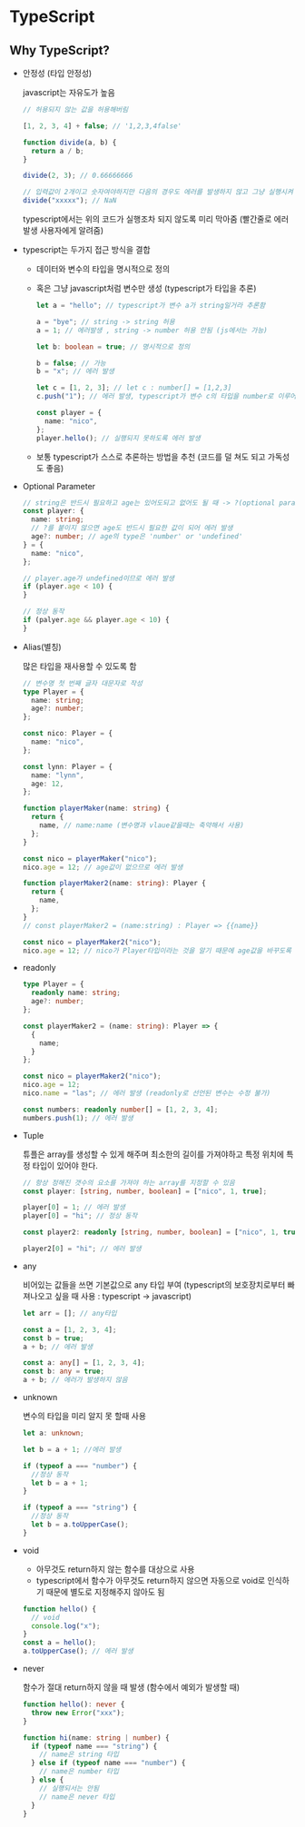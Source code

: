 # TypeScript

## Why TypeScript?

- 안정성 (타입 안정성)

  javascript는 자유도가 높음

  ```js
  // 허용되지 않는 값을 허용해버림

  [1, 2, 3, 4] + false; // '1,2,3,4false'

  function divide(a, b) {
    return a / b;
  }

  divide(2, 3); // 0.66666666

  // 입력값이 2개이고 숫자여야하지만 다음의 경우도 에러를 발생하지 않고 그냥 실행시켜 버림
  divide("xxxxx"); // NaN
  ```

  typescript에서는 위의 코드가 실행조차 되지 않도록 미리 막아줌 (빨간줄로 에러 발생 사용자에게 알려줌)

- typescript는 두가지 접근 방식을 결합

  - 데이터와 변수의 타입을 명시적으로 정의
  - 혹은 그냥 javascript처럼 변수만 생성 (typescript가 타입을 추론)

    ```ts
    let a = "hello"; // typescript가 변수 a가 string일거라 추론함

    a = "bye"; // string -> string 허용
    a = 1; // 에러발생 , string -> number 허용 안됨 (js에서는 가능)

    let b: boolean = true; // 명시적으로 정의

    b = false; // 가능
    b = "x"; // 에러 발생

    let c = [1, 2, 3]; // let c : number[] = [1,2,3]
    c.push("1"); // 에러 발생, typescript가 변수 c의 타입을 number로 이루어진 array라고 추정하여 string이 들어오는 것을 막음

    const player = {
      name: "nico",
    };
    player.hello(); // 실행되지 못하도록 에러 발생
    ```

  - 보통 typescript가 스스로 추론하는 방법을 추천 (코드를 덜 쳐도 되고 가독성도 좋음)

- Optional Parameter

  ```ts
  // string은 반드시 필요하고 age는 있어도되고 없어도 될 때 -> ?(optional parameter) 사용
  const player: {
    name: string;
    // ?를 붙이지 않으면 age도 반드시 필요한 값이 되어 에러 발생
    age?: number; // age의 type은 'number' or 'undefined'
  } = {
    name: "nico",
  };

  // player.age가 undefined이므로 에러 발생
  if (player.age < 10) {
  }

  // 정상 동작
  if (palyer.age && player.age < 10) {
  }
  ```

- Alias(별칭)

  많은 타입을 재사용할 수 있도록 함

  ```ts
  // 변수명 첫 번째 글자 대문자로 작성
  type Player = {
    name: string;
    age?: number;
  };

  const nico: Player = {
    name: "nico",
  };

  const lynn: Player = {
    name: "lynn",
    age: 12,
  };

  function playerMaker(name: string) {
    return {
      name, // name:name (변수명과 vlaue같을때는 축약해서 사용)
    };
  }

  const nico = playerMaker("nico");
  nico.age = 12; // age값이 없으므로 에러 발생

  function playerMaker2(name: string): Player {
    return {
      name,
    };
  }
  // const playerMaker2 = (name:string) : Player => {{name}}

  const nico = playerMaker2("nico");
  nico.age = 12; // nico가 Player타입이라는 것을 알기 때문에 age값을 바꾸도록 허용 해줌
  ```

- readonly

  ```ts
  type Player = {
    readonly name: string;
    age?: number;
  };

  const playerMaker2 = (name: string): Player => {
    {
      name;
    }
  };

  const nico = playerMaker2("nico");
  nico.age = 12;
  nico.name = "las"; // 에러 발생 (readonly로 선언된 변수는 수정 불가)

  const numbers: readonly number[] = [1, 2, 3, 4];
  numbers.push(1); // 에러 발생
  ```

- Tuple

  튜플은 array를 생성할 수 있게 해주며 최소한의 길이를 가져야하고 특정 위치에 특정 타입이 있어야 한다.

  ```ts
  // 항상 정해진 갯수의 요소를 가져야 하는 array를 지정할 수 있음
  const player: [string, number, boolean] = ["nico", 1, true];

  player[0] = 1; // 에러 발생
  player[0] = "hi"; // 정상 동작

  const player2: readonly [string, number, boolean] = ["nico", 1, true];

  player2[0] = "hi"; // 에러 발생
  ```

- any

  비어있는 값들을 쓰면 기본값으로 any 타입 부여 (typescript의 보호장치로부터 빠져나오고 싶을 때 사용 : typescript -> javascript)

  ```ts
  let arr = []; // any타입

  const a = [1, 2, 3, 4];
  const b = true;
  a + b; // 에러 발생

  const a: any[] = [1, 2, 3, 4];
  const b: any = true;
  a + b; // 에러가 발생하지 않음
  ```

- unknown

  변수의 타입을 미리 알지 못 할때 사용

  ```ts
  let a: unknown;

  let b = a + 1; //에러 발생

  if (typeof a === "number") {
    //정상 동작
    let b = a + 1;
  }

  if (typeof a === "string") {
    //정상 동작
    let b = a.toUpperCase();
  }
  ```

- void

  - 아무것도 return하지 않는 함수를 대상으로 사용
  - typescript에서 함수가 아무것도 return하지 않으면 자동으로 void로 인식하기 때문에 별도로 지정해주지 않아도 됨

  ```ts
  function hello() {
    // void
    console.log("x");
  }
  const a = hello();
  a.toUpperCase(); // 에러 발생
  ```

- never

  함수가 절대 return하지 않을 때 발생 (함수에서 예외가 발생할 때)

  ```ts
  function hello(): never {
    throw new Error("xxx");
  }

  function hi(name: string | number) {
    if (typeof name === "string") {
      // name은 string 타입
    } else if (typeof name === "number") {
      // name은 number 타입
    } else {
      // 실행되서는 안됨
      // name은 never 타입
    }
  }
  ```

